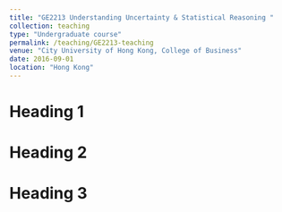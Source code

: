 ```yaml
---
title: "GE2213 Understanding Uncertainty & Statistical Reasoning "
collection: teaching
type: "Undergraduate course"
permalink: /teaching/GE2213-teaching
venue: "City University of Hong Kong, College of Business"
date: 2016-09-01
location: "Hong Kong"
---
```


Heading 1
======

Heading 2
======

Heading 3
======
